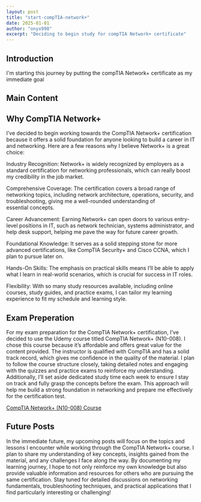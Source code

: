```yaml
---
layout: post
title: "start-compTIA-network+"
date: 2025-01-01
author: "onyx998"
excerpt: "Deciding to begin study for compTIA Network+ certificate"
---
```



## Introduction

I'm starting this journey by putting the compTIA Network+ certificate as my immediate goal

## Main Content

## Why CompTIA Network+ 
 
I’ve decided to begin working towards the CompTIA Network+ certification because it offers a solid foundation for anyone looking to build a career in IT and networking. Here are a few reasons why I believe Network+ is a great choice:

   Industry Recognition: Network+ is widely recognized by employers as a standard certification for networking professionals, which can really boost my credibility in the job market.
    
   Comprehensive Coverage: The certification covers a broad range of networking topics, including network architecture, operations, security, and troubleshooting, giving me a well-rounded understanding of       
   essential concepts.
    
   Career Advancement: Earning Network+ can open doors to various entry-level positions in IT, such as network technician, systems administrator, and help desk support, helping me pave the way for future career 
   growth.
    
   Foundational Knowledge: It serves as a solid stepping stone for more advanced certifications, like CompTIA Security+ and Cisco CCNA, which I plan to pursue later on.
    
   Hands-On Skills: The emphasis on practical skills means I’ll be able to apply what I learn in real-world scenarios, which is crucial for success in IT roles.
    
   Flexibility: With so many study resources available, including online courses, study guides, and practice exams, I can tailor my learning experience to fit my schedule and learning style.


## Exam Preperation

For my exam preparation for the CompTIA Network+ certification, I’ve decided to use the Udemy course titled CompTIA Network+ (N10-008).
I chose this course because it’s affordable and offers great value for the content provided. 
The instructor is qualified with CompTIA and has a solid track record, which gives me confidence in the quality of the material. 
I plan to follow the course structure closely, taking detailed notes and engaging with the quizzes and practice exams to reinforce my understanding. 
Additionally, I’ll set aside dedicated study time each week to ensure I stay on track and fully grasp the concepts before the exam. 
This approach will help me build a strong foundation in networking and prepare me effectively for the certification test.

[CompTIA Network+ (N10-008) Course](https://www.udemy.com/course/comptia-network-009/)


## Future Posts

In the immediate future, my upcoming posts will focus on the topics and lessons I encounter while working through the CompTIA Network+ course. 
I plan to share my understanding of key concepts, insights gained from the material, and any challenges I face along the way. By documenting my learning journey,
I hope to not only reinforce my own knowledge but also provide valuable information and resources for others who are pursuing the same certification. 
Stay tuned for detailed discussions on networking fundamentals, troubleshooting techniques, and practical applications that I find particularly interesting or challenging!


